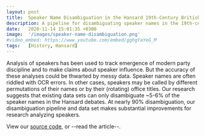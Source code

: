 ```yaml
---
layout: post
title:  Speaker Name Disambiguation in the Hansard 19th-Century British Parliamentary Debates
description: A pipeline for disambiguating speaker names in the 19th-century British Parliamentary debates.
date:   2020-11-14 15:01:35 +0300
image:  '/images/speaker-name-disambiguation.png'
#video_embed: https://www.youtube.com/embed/gghgYaYeG_M
tags:   [History, Hansard]
---
```

Analysis of speakers has been used to track emergence of modern party discipline and to make claims about speaker influence. But the accuracy of these analyses could be thwarted by messy data. Speaker names are often riddled with OCR errors. In other cases, speakers may be called by different permutations of their names or by their (rotating) office titles. Our research suggests that existing data sets can only disambiguate ~5-6% of the speaker names in the Hansard debates. At nearly 90% disambiguation, our disambiguation pipeline and data set makes substantial improvements for research analyzing speakers.  

View our [source code](https://github.com/stephbuon/hansard-speakers), or --read the article--. 

